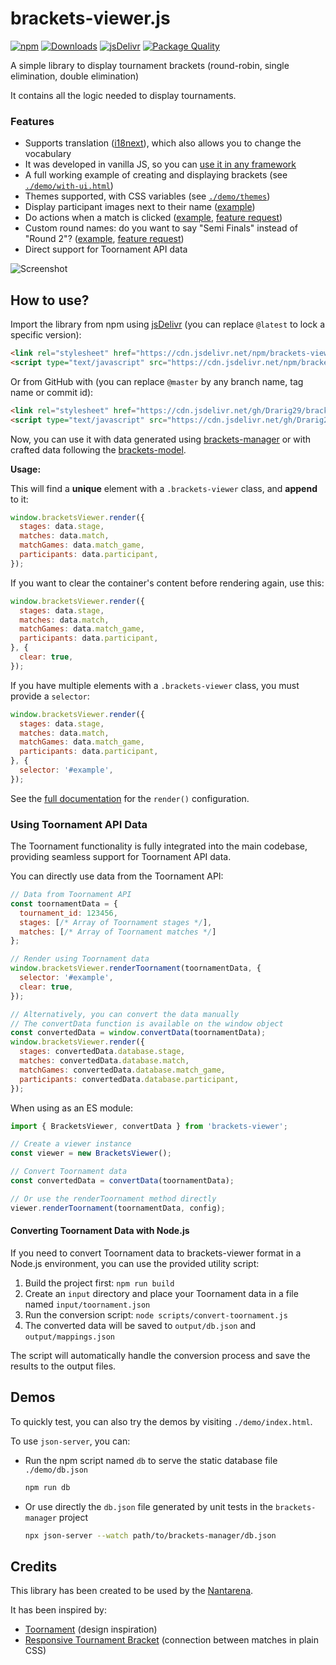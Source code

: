 # brackets-viewer.js

[![npm](https://img.shields.io/npm/v/brackets-viewer.svg)](https://www.npmjs.com/package/brackets-viewer)
[![Downloads](https://img.shields.io/npm/dt/brackets-viewer.svg)](https://www.npmjs.com/package/brackets-viewer)
[![jsDelivr](https://data.jsdelivr.com/v1/package/npm/brackets-viewer/badge?style=rounded)](https://www.jsdelivr.com/package/npm/brackets-viewer)
[![Package Quality](https://packagequality.com/shield/brackets-viewer.svg)](https://packagequality.com/#?package=brackets-viewer)

A simple library to display tournament brackets (round-robin, single elimination, double elimination)

It contains all the logic needed to display tournaments.

### Features

- Supports translation ([i18next](https://www.i18next.com/)), which also allows you to change the vocabulary
- It was developed in vanilla JS, so you can [use it in any framework](https://github.com/Drarig29/brackets-viewer.js/discussions/74)
- A full working example of creating and displaying brackets (see [`./demo/with-ui.html`](demo/with-ui.html))
- Themes supported, with CSS variables (see [`./demo/themes`](/demo/themes))
- Display participant images next to their name ([example](https://github.com/Drarig29/brackets-viewer.js/blob/668aae1ed9db41ab21665459635cd6b71cad247c/demo/with-api.html#L34-L38))
- Do actions when a match is clicked ([example](https://github.com/Drarig29/brackets-viewer.js/blob/ed31fc4fc43336d3543411f802a8b1d9d592d467/demo/with-api.html#L53), [feature request](https://github.com/Drarig29/brackets-viewer.js/discussions/80))
- Custom round names: do you want to say "Semi Finals" instead of "Round 2"? ([example](https://github.com/Drarig29/brackets-viewer.js/blob/ed31fc4fc43336d3543411f802a8b1d9d592d467/demo/with-api.html#L46-L52), [feature request](https://github.com/Drarig29/brackets-viewer.js/discussions/93))
- Direct support for Toornament API data

![Screenshot](screenshot.png)

## How to use?

Import the library from npm using [jsDelivr](https://www.jsdelivr.com/) (you can replace `@latest` to lock a specific version):

```html
<link rel="stylesheet" href="https://cdn.jsdelivr.net/npm/brackets-viewer@latest/dist/brackets-viewer.min.css" />
<script type="text/javascript" src="https://cdn.jsdelivr.net/npm/brackets-viewer@latest/dist/brackets-viewer.min.js"></script>
```

Or from GitHub with (you can replace `@master` by any branch name, tag name or commit id):

```html
<link rel="stylesheet" href="https://cdn.jsdelivr.net/gh/Drarig29/brackets-viewer.js@master/dist/brackets-viewer.min.css" />
<script type="text/javascript" src="https://cdn.jsdelivr.net/gh/Drarig29/brackets-viewer.js@master/dist/brackets-viewer.min.js"></script>
```

Now, you can use it with data generated using [brackets-manager](https://github.com/Drarig29/brackets-manager.js) or with crafted data following the [brackets-model](https://github.com/Drarig29/brackets-model).

**Usage:**

This will find a **unique** element with a `.brackets-viewer` class, and **append** to it:

```js
window.bracketsViewer.render({
  stages: data.stage,
  matches: data.match,
  matchGames: data.match_game,
  participants: data.participant,
});
```

If you want to clear the container's content before rendering again, use this:

```js
window.bracketsViewer.render({
  stages: data.stage,
  matches: data.match,
  matchGames: data.match_game,
  participants: data.participant,
}, {
  clear: true,
});
```

If you have multiple elements with a `.brackets-viewer` class, you must provide a `selector`:

```js
window.bracketsViewer.render({
  stages: data.stage,
  matches: data.match,
  matchGames: data.match_game,
  participants: data.participant,
}, {
  selector: '#example',
});
```

See the [full documentation](https://drarig29.github.io/brackets-docs/reference/viewer/interfaces/Config.html) for the `render()` configuration.

### Using Toornament API Data

The Toornament functionality is fully integrated into the main codebase, providing seamless support for Toornament API data.

You can directly use data from the Toornament API:

```js
// Data from Toornament API
const toornamentData = {
  tournament_id: 123456,
  stages: [/* Array of Toornament stages */],
  matches: [/* Array of Toornament matches */]
};

// Render using Toornament data
window.bracketsViewer.renderToornament(toornamentData, {
  selector: '#example',
  clear: true,
});

// Alternatively, you can convert the data manually
// The convertData function is available on the window object
const convertedData = window.convertData(toornamentData);
window.bracketsViewer.render({
  stages: convertedData.database.stage,
  matches: convertedData.database.match,
  matchGames: convertedData.database.match_game,
  participants: convertedData.database.participant,
});
```

When using as an ES module:

```js
import { BracketsViewer, convertData } from 'brackets-viewer';

// Create a viewer instance
const viewer = new BracketsViewer();

// Convert Toornament data
const convertedData = convertData(toornamentData);

// Or use the renderToornament method directly
viewer.renderToornament(toornamentData, config);
```

#### Converting Toornament Data with Node.js

If you need to convert Toornament data to brackets-viewer format in a Node.js environment, you can use the provided utility script:

1. Build the project first: `npm run build`
2. Create an `input` directory and place your Toornament data in a file named `input/toornament.json`
3. Run the conversion script: `node scripts/convert-toornament.js`
4. The converted data will be saved to `output/db.json` and `output/mappings.json`

The script will automatically handle the conversion process and save the results to the output files.

## Demos

To quickly test, you can also try the demos by visiting `./demo/index.html`.

To use `json-server`, you can:

- Run the npm script named `db` to serve the static database file `./demo/db.json`

  ```bash
  npm run db
  ```

- Or use directly the `db.json` file generated by unit tests in the `brackets-manager` project

  ```bash
  npx json-server --watch path/to/brackets-manager/db.json
  ```

## Credits

This library has been created to be used by the [Nantarena](https://nantarena.net/).

It has been inspired by:

- [Toornament](https://www.toornament.com/en_US/) (design inspiration)
- [Responsive Tournament Bracket](https://codepen.io/jimmyhayek/full/yJkdEB) (connection between matches in plain CSS)
